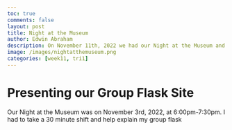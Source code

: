 ```yaml
---
toc: true
comments: false
layout: post
title: Night at the Museum
author: Edwin Abraham
description: On November 11th, 2022 we had our Night at the Museum and this is the blog post about how it went and what I saw
image: /images/nightatthemuseum.png
categories: [week11, tri1]
---
```


# Presenting our Group Flask Site
Our Night at the Museum was on November 3rd, 2022, at 6:00pm-7:30pm. I had to take a 30 minute shift and help explain my group flask